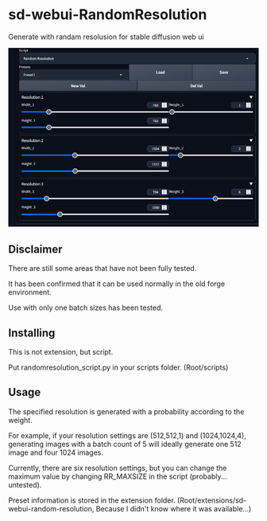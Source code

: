 # sd-webui-RandomResolution

Generate with randam resolusion for stable diffusion web ui


![Random Resolution screenshot](https://github.com/IkariOkuto/sd-webui-RandomResolution/raw/main/images/rr.png)

## Disclaimer

There are still some areas that have not been fully tested.

It has been confirmed that it can be used normally in the old forge environment.

Use with only one batch sizes has been tested.

## Installing

This is not extension, but script.

Put randomresolution_script.py in your scripts folder. (Root/scripts)

## Usage

The specified resolution is generated with a probability according to the weight.

For example, if your resolution settings are (512,512,1) and (1024,1024,4), generating images with a batch count of 5 will ideally generate one 512 image and four 1024 images.

Currently, there are six resolution settings, but you can change the maximum value by changing RR_MAXSIZE in the script (probably... untested).

Preset information is stored in the extension folder. (Root/extensions/sd-webui-random-resolution, Because I didn't know where it was available...) 